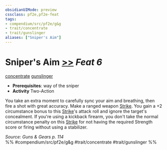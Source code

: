 ```yaml
---
obsidianUIMode: preview
cssclass: pf2e,pf2e-feat
tags:
- compendium/src/pf2e/g&g
- trait/concentrate
- trait/gunslinger
aliases: ["Sniper's Aim"]
---
```

# Sniper's Aim  [>>](rules/core-rulebook/chapter-9-playing-the-game.md#Actions "Two-Action") *Feat 6*  
[concentrate](rules/traits/concentrate.md "Concentrate Action & Ability Trait")  [gunslinger](rules/traits/gunslinger-g-g.md "Gunslinger Class Trait")  

- **Prerequisites**: way of the sniper
- **Activity** Two-Action

You take an extra moment to carefully sync your aim and breathing, then fire a shot with great accuracy. Make a ranged weapon [Strike](rules/actions/strike.md). You gain a +2 circumstance bonus to this [Strike](rules/actions/strike.md)'s attack roll and ignore the target's concealment. If you're using a kickback firearm, you don't take the normal circumstance penalty on this [Strike](rules/actions/strike.md) for not having the required Strength score or firing without using a stabilizer.

*Source: Guns & Gears p. 114*  
%% #compendium/src/pf2e/g&g #trait/concentrate #trait/gunslinger %%